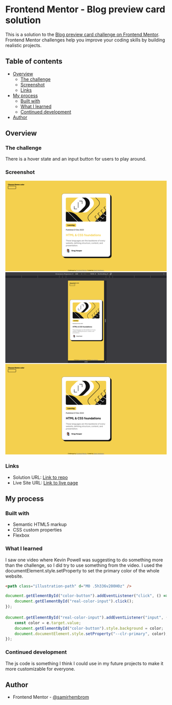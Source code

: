 # Frontend Mentor - Blog preview card solution

This is a solution to the [Blog preview card challenge on Frontend Mentor](https://www.frontendmentor.io/challenges/blog-preview-card-ckPaj01IcS). Frontend Mentor challenges help you improve your coding skills by building realistic projects. 

## Table of contents

- [Overview](#overview)
  - [The challenge](#the-challenge)
  - [Screenshot](#screenshot)
  - [Links](#links)
- [My process](#my-process)
  - [Built with](#built-with)
  - [What I learned](#what-i-learned)
  - [Continued development](#continued-development)
- [Author](#author)

## Overview

### The challenge

There is a hover state and an input button for users to play around.

### Screenshot

![Desktop](./screenshot/screenshot-1.png)
![Mobile](./screenshot/screenshot-2.png)
![Hover state](./screenshot/screenshot-3.png)

### Links

- Solution URL: [Link to repo](https://github.com/samirhembrom/blogcard)
- Live Site URL: [Link to live page](https://blogcard-psi.vercel.app/)

## My process

### Built with

- Semantic HTML5 markup
- CSS custom properties
- Flexbox


### What I learned

I saw one video where Kevin Powell was suggesting to do something more than the challenge, so I did try to use something from the video. I used the documentElement.style.setProperty to set the primary color of the whole website.
```html
<path class="illustration-path" d="M0 .5h336v200H0z" />
```
```js
document.getElementById("color-button").addEventListener("click", () => {
    document.getElementById("real-color-input").click();
});

document.getElementById("real-color-input").addEventListener("input", (e) => {
    const color = e.target.value;
    document.getElementById("color-button").style.background = color;
    document.documentElement.style.setProperty("--clr-primary", color);
});
```


### Continued development

The js code is something I think I could use in my future projects to make it more customizable for everyone.

## Author

- Frontend Mentor - [@samirhembrom](https://www.frontendmentor.io/profile/samirhembrom)
